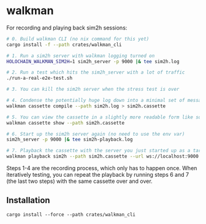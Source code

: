 # walkman

For recording and playing back sim2h sessions:

```bash
# 0. Build walkman CLI (no nix command for this yet)
cargo install -f --path crates/walkman_cli

# 1. Run a sim2h server with walkman logging turned on
HOLOCHAIN_WALKMAN_SIM2H=1 sim2h_server -p 9000 |& tee sim2h.log

# 2. Run a test which hits the sim2h_server with a lot of traffic
./run-a-real-e2e-test.sh

# 3. You can kill the sim2h server when the stress test is over

# 4. Condense the potentially huge log down into a minimal set of messages to replay
walkman cassette compile --path sim2h.log > sim2h.cassette

# 5. You can view the cassette in a slightly more readable form like so:
walkman cassette show --path sim2h.cassette

# 6. Start up the sim2h server again (no need to use the env var)
sim2h_server -p 9000 |& tee sim2h-playback.log

# 7. Playback the cassette with the server you just started up as a target
walkman playback sim2h --path sim2h.cassette --url ws://localhost:9000 |& tee cassette-playback.log
```

Steps 1-4 are the recording process, which only has to happen once. When iteratively testing, you can repeat the playback by running steps 6 and 7 (the last two steps) with the same cassette over and over.

## Installation

```
cargo install --force --path crates/walkman_cli
```
